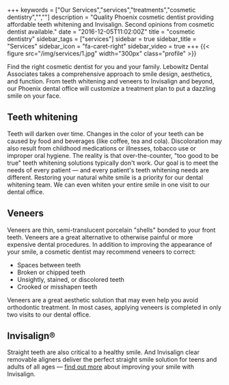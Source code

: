 +++
keywords = ["Our Services","services","treatments","cosmetic dentistry","",""]
description = "Quality Phoenix cosmetic dentist providing affordable teeth whitening and Invisalign. Second opinions from cosmetic dentist available."
date = "2016-12-05T11:02:00Z"
title = "cosmetic dentistry"
sidebar_tags = ["services"]
sidebar = true
sidebar_title = "Services"
sidebar_icon = "fa-caret-right"
sidebar_video = true
+++
{{< figure src="/img/services/1.jpg" width="300px" class="profile" >}}

Find the right cosmetic dentist for you and your family. Lebowitz Dental Associates takes a comprehensive approach to smile design, aesthetics, and function. From teeth whitening and veneers to Invisalign and beyond, our Phoenix dental office will customize a treatment plan to put a dazzling smile on your face.

## Teeth whitening

Teeth will darken over time. Changes in the color of your teeth can be caused by food and beverages (like coffee, tea and cola). Discoloration may also result from childhood medications or illnesses, tobacco use or improper oral hygiene. The reality is that over-the-counter, &quot;too good to be true&quot; teeth whitening solutions typically don&#39;t work. Our goal is to meet the needs of every patient — and every patient&#39;s teeth whitening needs are different. Restoring your natural white smile is a priority for our dental whitening team. We can even whiten your entire smile in one visit to our dental office.

## Veneers

Veneers are thin, semi-translucent porcelain &quot;shells&quot; bonded to your front teeth. Veneers are a great alternative to otherwise painful or more expensive dental procedures. In addition to improving the appearance of your smile, a cosmetic dentist may recommend veneers to correct:

- Spaces between teeth
- Broken or chipped teeth
- Unsightly, stained, or discolored teeth
- Crooked or misshapen teeth

Veneers are a great aesthetic solution that may even help you avoid orthodontic treatment. In most cases, applying veneers is completed in only two visits to our dental office.

## Invisalign®

Straight teeth are also critical to a healthy smile. And Invisalign clear removable aligners deliver the perfect straight smile solution for teens and adults of all ages — [find out more](./../../services/invisalign) about improving your smile with Invisalign.

